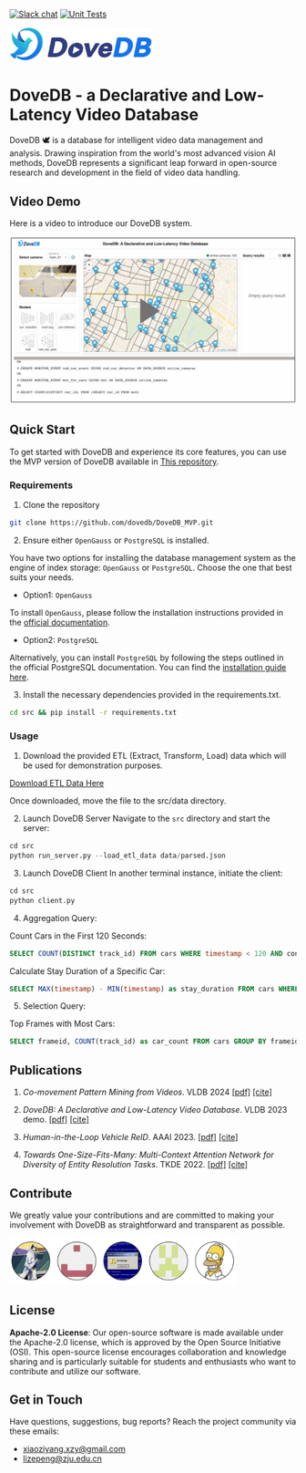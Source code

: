 [![Slack chat][slack-img]](#get-in-touch)
[![Unit Tests][ci-img]](https://github.com/dovedb/DoveDB)

<img src="./figs/DoveDBlatestlogo.png" width="250">

# DoveDB - a Declarative and Low-Latency Video Database

DoveDB 🕊️ is a database for intelligent video data management and analysis. Drawing inspiration from the world's most advanced vision AI methods, DoveDB represents a significant leap forward in open-source research and development in the field of video data handling.

<!-- <img src="./figs/framework.png" width="520"> -->

## Video Demo
Here is a video to introduce our DoveDB system. 

[![Demo video](./figs/video_play.png)](https://www.youtube.com/watch?v=N139dEyvAJk)

## Quick Start

To get started with DoveDB and experience its core features, you can use the MVP version of DoveDB available in [This repository](https://github.com/dovedb/DoveDB_MVP).

### Requirements

1. Clone the repository
```bash
git clone https://github.com/dovedb/DoveDB_MVP.git
```

2. Ensure either `OpenGauss` or `PostgreSQL` is installed.

You have two options for installing the database management system as the engine of index storage: `OpenGauss` or `PostgreSQL`. Choose the one that best suits your needs.

- Option1: `OpenGauss`

To install `OpenGauss`, please follow the installation instructions provided in the [official documentation](https://docs.opengauss.org/zh/docs/3.1.0/docs/installation/installation.html).

- Option2: `PostgreSQL`

Alternatively, you can install `PostgreSQL` by following the steps outlined in the official PostgreSQL documentation. You can find the [installation guide here](https://www.postgresql.org/download/).

3. Install the necessary dependencies provided in the requirements.txt.
```bash
cd src && pip install -r requirements.txt 
```

### Usage

1. Download the provided ETL (Extract, Transform, Load) data which will be used for demonstration purposes.

[Download ETL Data Here](https://drive.google.com/file/d/1KGcr2wEF9_9s_YRgSI30Uwk4QfPCCuyp/view?usp=sharing)

Once downloaded, move the file to the src/data directory.

2. Launch DoveDB Server
Navigate to the `src` directory and start the server:
```python
cd src
python run_server.py --load_etl_data data/parsed.json
```

3. Launch DoveDB Client
In another terminal instance, initiate the client:
```python
cd src
python client.py
```

4. Aggregation Query:

Count Cars in the First 120 Seconds:
```sql
SELECT COUNT(DISTINCT track_id) FROM cars WHERE timestamp < 120 AND confidence > 0.7;
```

Calculate Stay Duration of a Specific Car:
```sql
SELECT MAX(timestamp) - MIN(timestamp) as stay_duration FROM cars WHERE track_id = 20;
```

5. Selection Query:

Top Frames with Most Cars:
```sql
SELECT frameid, COUNT(track_id) as car_count FROM cars GROUP BY frameid ORDER BY car_count DESC LIMIT 5;
```

## Publications

1. *Co-movement Pattern Mining from Videos*. VLDB 2024 [[pdf]](https://browse.arxiv.org/pdf/2308.05370.pdf) [[cite]](https://dblp.org/rec/journals/corr/abs-2308-05370.html?view=bibtex) 

2. *DoveDB: A Declarative and Low-Latency Video Database*. VLDB 2023 demo. [[pdf]](https://www.vldb.org/pvldb/vol16/p3906-zhang.pdf) [[cite]](https://dl.acm.org/doi/10.14778/3611540.3611582)

3. *Human-in-the-Loop Vehicle ReID*. AAAI 2023. [[pdf]](https://github.com/dovedb/DoveDB/blob/main/Documentation/hitl_aaai.pdf) [[cite]](https://researchr.org/publication/LiZS023-0/bibtex)

4. *Towards One-Size-Fits-Many: Multi-Context Attention Network for Diversity of Entity Resolution Tasks*. TKDE 2022. [[pdf]](https://ieeexplore.ieee.org/abstract/document/9360523/) [[cite]](https://dblp.org/rec/journals/tkde/ZhangLWTC22.bib?param=1)


## Contribute
We greatly value your contributions and are committed to making your involvement with DoveDB as straightforward and transparent as possible. 

<img src="./figs/contributers.png" width="400">

## License

**Apache-2.0 License**: Our open-source software is made available under the Apache-2.0 license, which is approved by the Open Source Initiative (OSI). This open-source license encourages collaboration and knowledge sharing and is particularly suitable for students and enthusiasts who want to contribute and utilize our software.

## Get in Touch

Have questions, suggestions, bug reports? Reach the project community via these emails:

* xiaoziyang.xzy@gmail.com
* lizepeng@zju.edu.cn

[ci-img]: https://github.com/jaegertracing/jaeger/workflows/Unit%20Tests/badge.svg?branch=main
[slack-img]: https://img.shields.io/badge/slack-join%20chat%20%E2%86%92-brightgreen?logo=slack
